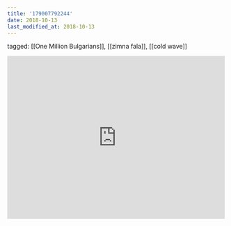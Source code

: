```yaml
---
title: '179007792244'
date: 2018-10-13
last_modified_at: 2018-10-13
---
```

tagged: [[One Million Bulgarians]], [[zimna fala]], [[cold wave]]
<iframe allow="accelerometer; autoplay; clipboard-write; encrypted-media; gyroscope; picture-in-picture" allowfullscreen="" frameborder="0" height="375" id="youtube_iframe" src="https://www.youtube.com/embed/iSuP2ruZAJ8?feature=oembed&amp;enablejsapi=1&amp;origin=https://safe.txmblr.com&amp;wmode=opaque" width="500"></iframe>